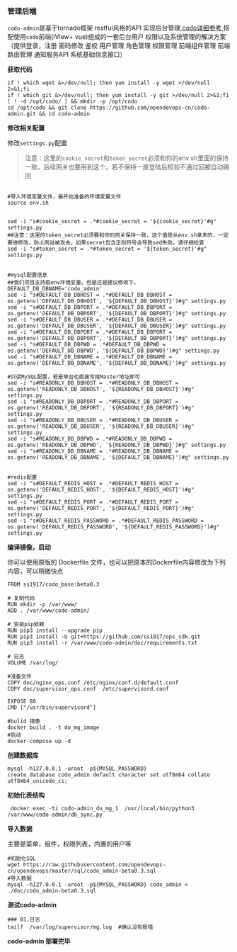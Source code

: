 ### 管理后端

`codo-admin`是基于tornado框架 restful风格的API 实现后台管理,[codo详细参考](https://github.com/opendevops-cn/codo-admin),搭配使用`codo`前端(iView+ vue)组成的一套后台用户 权限以及系统管理的解决方案（提供登录，注册 密码修改 鉴权 用户管理 角色管理 权限管理 前端组件管理 前端路由管理 通知服务API 系统基础信息接口）

**获取代码**

```shell
if ! which wget &>/dev/null; then yum install -y wget >/dev/null 2>&1;fi
if ! which git &>/dev/null; then yum install -y git >/dev/null 2>&1;fi
[ ! -d /opt/codo/ ] && mkdir -p /opt/codo
cd /opt/codo && git clone https://github.com/opendevops-cn/codo-admin.git && cd codo-admin
```
**修改相关配置**

修改`settings.py`配置

> 注意：这里的`cookie_secret`和`token_secret`必须和你的env.sh里面的保持一致，后续网关也要用到这个。若不保持一直登陆后校验不通过回被自动踢回


```shell

#导入环境变量文件，最开始准备的环境变量文件
source env.sh


sed -i "s#cookie_secret = .*#cookie_secret = '${cookie_secret}'#g" settings.py  
##注意：这里的token_secret必须要和你的网关保持一致，这个值是从env.sh拿来的，一定要做修改，防止网站被攻击，如果secret包含正则符号会导致sed失败，请仔细检查
sed -i "s#token_secret = .*#token_secret = '${token_secret}'#g" settings.py     


#mysql配置信息
##我们项目支持取env环境变量，但是还是建议修改下。
DEFAULT_DB_DBNAME='codo_admin'
sed -i "s#DEFAULT_DB_DBHOST = .*#DEFAULT_DB_DBHOST = os.getenv('DEFAULT_DB_DBHOST', '${DEFAULT_DB_DBHOST}')#g" settings.py
sed -i "s#DEFAULT_DB_DBPORT = .*#DEFAULT_DB_DBPORT = os.getenv('DEFAULT_DB_DBPORT', '${DEFAULT_DB_DBPORT}')#g" settings.py
sed -i "s#DEFAULT_DB_DBUSER = .*#DEFAULT_DB_DBUSER = os.getenv('DEFAULT_DB_DBUSER', '${DEFAULT_DB_DBUSER}')#g" settings.py
sed -i "s#DEFAULT_DB_DBPORT = .*#DEFAULT_DB_DBPORT = os.getenv('DEFAULT_DB_DBPORT', '${DEFAULT_DB_DBPORT}')#g" settings.py
sed -i "s#DEFAULT_DB_DBPWD = .*#DEFAULT_DB_DBPWD = os.getenv('DEFAULT_DB_DBPWD', '${DEFAULT_DB_DBPWD}')#g" settings.py
sed -i "s#DEFAULT_DB_DBNAME = .*#DEFAULT_DB_DBNAME = os.getenv('DEFAULT_DB_DBNAME', '${DEFAULT_DB_DBNAME}')#g" settings.py

#只读MySQL配置，若是单台也直接写成Master地址即可
sed -i "s#READONLY_DB_DBHOST = .*#READONLY_DB_DBHOST = os.getenv('READONLY_DB_DBHOST', '${READONLY_DB_DBHOST}')#g" settings.py
sed -i "s#READONLY_DB_DBPORT = .*#READONLY_DB_DBPORT = os.getenv('READONLY_DB_DBPORT', '${READONLY_DB_DBPORT}')#g" settings.py
sed -i "s#READONLY_DB_DBUSER = .*#READONLY_DB_DBUSER = os.getenv('READONLY_DB_DBUSER', '${READONLY_DB_DBUSER}')#g" settings.py
sed -i "s#READONLY_DB_DBPWD = .*#READONLY_DB_DBPWD = os.getenv('READONLY_DB_DBPWD', '${READONLY_DB_DBPWD}')#g" settings.py
sed -i "s#READONLY_DB_DBNAME = .*#READONLY_DB_DBNAME = os.getenv('READONLY_DB_DBNAME', '${DEFAULT_DB_DBNAME}')#g" settings.py


#redis配置
sed -i "s#DEFAULT_REDIS_HOST = .*#DEFAULT_REDIS_HOST = os.getenv('DEFAULT_REDIS_HOST', '${DEFAULT_REDIS_HOST}')#g" settings.py
sed -i "s#DEFAULT_REDIS_PORT = .*#DEFAULT_REDIS_PORT = os.getenv('DEFAULT_REDIS_PORT', '${DEFAULT_REDIS_PORT}')#g" settings.py
sed -i "s#DEFAULT_REDIS_PASSWORD = .*#DEFAULT_REDIS_PASSWORD = os.getenv('DEFAULT_REDIS_PASSWORD', '${DEFAULT_REDIS_PASSWORD}')#g" settings.py
```

**编译镜像，启动**

你可以使用原版的 Dockerfile 文件，也可以把原本的Dockerfile内容修改为下列内容，可以稍微快点

```
FROM ss1917/codo_base:beta0.3

# 复制代码
RUN mkdir -p /var/www/
ADD . /var/www/codo-admin/

# 安装pip依赖
RUN pip3 install --upgrade pip
RUN pip3 install -U git+https://github.com/ss1917/ops_sdk.git
RUN pip3 install -r /var/www/codo-admin/doc/requirements.txt

# 日志
VOLUME /var/log/

#准备文件
COPY doc/nginx_ops.conf /etc/nginx/conf.d/default.conf
COPY doc/supervisor_ops.conf  /etc/supervisord.conf

EXPOSE 80
CMD ["/usr/bin/supervisord"]
```



```shell
#bulid 镜像
docker build . -t do_mg_image
#启动
docker-compose up -d
```

**创建数据库**

```shell
mysql -h127.0.0.1 -uroot -p${MYSQL_PASSWORD}
create database codo_admin default character set utf8mb4 collate utf8mb4_unicode_ci;
```



**初始化表结构**

```
 docker exec -ti codo-admin_do_mg_1  /usr/local/bin/python3 /var/www/codo-admin/db_sync.py
```

**导入数据**

主要是菜单，组件，权限列表，内置的用户等

```
#初始化SQL
wget https://raw.githubusercontent.com/opendevops-cn/opendevops/master/sql/codo_admin-beta0.3.sql
#导入数据
mysql -h127.0.0.1 -uroot -p${MYSQL_PASSWORD} codo_admin < ./doc/codo_admin-beta0.3.sql

```



**测试codo-admin**

```shell
### 01.日志
tailf  /var/log/supervisor/mg.log  #确认没有报错
```

**codo-admin 部署完毕**